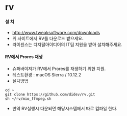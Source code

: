 # rv

#### 설 치
- http://www.tweaksoftware.com/downloads
- 위 사이트에서 RV를 다운로드 받으세요.
- 라이센스는 디지털아이디어의 IT팀 지원을 받아 설치해주세요.

#### RV에서 Prores 재생
- 슈퍼바이져가 RV에서 Prores를 재생하기 위한 지원.
- 테스트환경 : macOS Sierra / 10.12.2
- 설치방법
```
cd ~
git clone https://github.com/didev/rv.git
sh ~/rv/mio_ffmpeg.sh
```
- 만약 RV실행시 다운되면 해당시스템에서 따로 컴파일 한다.

